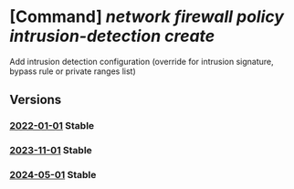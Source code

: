 # [Command] _network firewall policy intrusion-detection create_

Add intrusion detection configuration (override for intrusion signature, bypass rule or private ranges list)

## Versions

### [2022-01-01](/Resources/mgmt-plane/L3N1YnNjcmlwdGlvbnMve30vcmVzb3VyY2Vncm91cHMve30vcHJvdmlkZXJzL21pY3Jvc29mdC5uZXR3b3JrL2ZpcmV3YWxscG9saWNpZXMve30=/2022-01-01.xml) **Stable**

<!-- mgmt-plane /subscriptions/{}/resourcegroups/{}/providers/microsoft.network/firewallpolicies/{} 2022-01-01 properties.intrusionDetection.configuration -->

### [2023-11-01](/Resources/mgmt-plane/L3N1YnNjcmlwdGlvbnMve30vcmVzb3VyY2Vncm91cHMve30vcHJvdmlkZXJzL21pY3Jvc29mdC5uZXR3b3JrL2ZpcmV3YWxscG9saWNpZXMve30=/2023-11-01.xml) **Stable**

<!-- mgmt-plane /subscriptions/{}/resourcegroups/{}/providers/microsoft.network/firewallpolicies/{} 2023-11-01 properties.intrusionDetection.configuration -->

### [2024-05-01](/Resources/mgmt-plane/L3N1YnNjcmlwdGlvbnMve30vcmVzb3VyY2Vncm91cHMve30vcHJvdmlkZXJzL21pY3Jvc29mdC5uZXR3b3JrL2ZpcmV3YWxscG9saWNpZXMve30=/2024-05-01.xml) **Stable**

<!-- mgmt-plane /subscriptions/{}/resourcegroups/{}/providers/microsoft.network/firewallpolicies/{} 2024-05-01 properties.intrusionDetection.configuration -->
